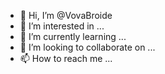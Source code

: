- 👋 Hi, I’m @VovaBroide
- 👀 I’m interested in ...
- 🌱 I’m currently learning ...
- 💞️ I’m looking to collaborate on ...
- 📫 How to reach me ...

<!---
VovaBroide/VovaBroide is a ✨ special ✨ repository because its `README.md` (this file) appears on your GitHub profile.
You can click the Preview link to take a look at your changes.
--->
